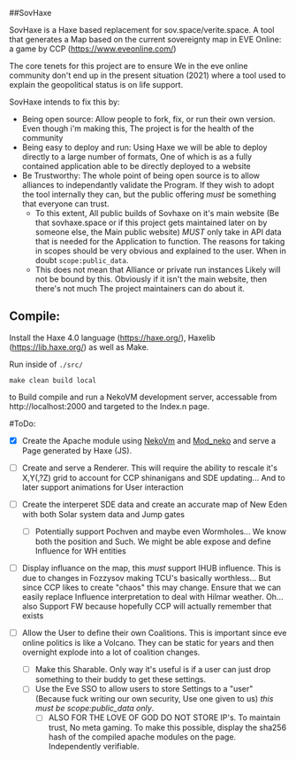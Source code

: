 ##SovHaxe

SovHaxe is a Haxe based replacement for sov.space/verite.space. A tool that generates a Map based on the current sovereignty 
map in EVE Online: a game by CCP (https://www.eveonline.com/)

The core tenets for this project are to ensure We in the eve online community don't end up in the present situation (2021)
where a tool used to explain the geopolitical status is on life support.

SovHaxe intends to fix this by:
+ Being open source: Allow people to fork, fix, or run their own version. Even though i'm making this, The project is for the health of the community
+ Being easy to deploy and run: Using Haxe we will be able to deploy directly to a large number of formats, One of which is as a fully contained application able to be directly deployed to a website
+ Be Trustworthy: The whole point of being open source is to allow alliances to independantly validate the Program. If they wish to adopt the tool internally they can, but the public offering _must_ be something that everyone can trust.
  + To this extent, All public builds of Sovhaxe on it's main website (Be that sovhaxe.space or if this project gets maintained later on by someone else, the Main public website) _MUST_ only take in API data that is needed for the Application to function. The reasons for taking in scopes should be very obvious and explained to the user. When in doubt `scope:public_data`.
  + This does not mean that Alliance or private run instances Likely will not be bound by this. Obviously if it isn't the main website, then there's not much The project maintainers can do about it.

## Compile:
Install the Haxe 4.0 language (https://haxe.org/), Haxelib (https://lib.haxe.org/) as well as Make.

Run inside of `./src/`
```
make clean build local
```
to Build compile and run a NekoVM development server, accessable from http://localhost:2000 and targeted to the Index.n page.


#ToDo:
- [X]  Create the Apache module using [NekoVm](https://nekovm.org/) and [Mod_neko](https://nekovm.org/doc/mod_neko/) and serve a Page generated by Haxe (JS).

- [ ] Create and serve a Renderer. This will require the ability to rescale it's X,Y(,?Z) grid to account for CCP shinanigans and SDE updating... And to later support animations for User interaction 

- [ ] Create the interperet SDE data and create an accurate map of New Eden with both Solar system data and Jump gates

  - [ ] Potentially support Pochven and maybe even Wormholes... We know both the position and Such. We might be able expose and define Influence for WH entities
- [ ] Display influance on the map, this _must_ support IHUB influence. This is due to changes in Fozzysov making TCU's basically worthless... But since CCP likes to create "chaos" this may change.
 Ensure that we can easily replace Influence interpretation to deal with Hilmar weather. Oh... also Support FW because hopefully CCP will actually remember that exists

- [ ] Allow the User to define their own Coalitions. This is important since eve online politics is like a Volcano. They can be static for years and then overnight explode into a lot of coalition changes.
    - [ ] Make this Sharable. Only way it's useful is if a user can just drop something to their buddy to get these settings.
    - [ ] Use the Eve SSO to allow users to store Settings to a "user" (Because fuck writing our own security, Use one given to us) _this must be scope:public_data only_.
      - [ ] ALSO FOR THE LOVE OF GOD DO NOT STORE IP's. To maintain trust, No meta gaming. To make this possible, display the sha256 hash of the compiled apache modules on the page. Independently verifiable.  